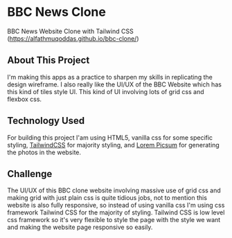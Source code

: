 # BBC News Clone
BBC News Website Clone with Tailwind CSS (https://alfathmuqoddas.github.io/bbc-clone/)

## About This Project
I'm making this apps as a practice to sharpen my skills in replicating the design wireframe. I also really like the UI/UX of the BBC Website which has this kind of tiles style UI. This kind of UI involving lots of grid css and flexbox css.

## Technology Used
For building this project I'am using HTML5, vanilla css for some specific styling, [TailwindCSS](https://tailwindcss.com) for majority styling, and [Lorem Picsum](https://picsum.photos/) for generating the photos in the website.

## Challenge
The UI/UX of this BBC clone website involving massive use of grid css and making grid with just plain css is quite tidious jobs, not to mention this website is also fully responsive, so instead of using vanilla css I'm using css framework Tailwind CSS for the majority of styling. Tailwind CSS is low level css framework so it's very flexible to style the page with the style we want and making the website page responsive so easily.


